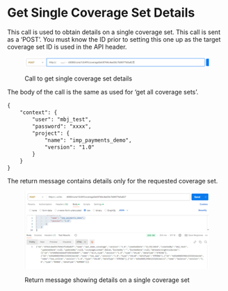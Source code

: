 # Get Single Coverage Set Details

This call is used to obtain details on a single coverage set.  This call is sent as a ‘POST’.  You must know the ID prior to setting this one up as the target coverage set ID is used in the API header.

&#x20;

<figure><img src="../../../../../.gitbook/assets/image (93).png" alt=""><figcaption><p>Call to get single coverage set details</p></figcaption></figure>

&#x20;&#x20;

The body of the call is the same as used for ‘get all coverage sets’.

&#x20;

```
{
    "context": {
        "user": "mbj_test",
        "password": "xxxx",
        "project": {
            "name": "imp_payments_demo",
            "version": "1.0"
        }
    }
}
```

&#x20;

The return message contains details only for the requested coverage set.

&#x20;&#x20;

<figure><img src="../../../../../.gitbook/assets/image (94).png" alt=""><figcaption><p>Return message showing details on a single coverage set</p></figcaption></figure>
